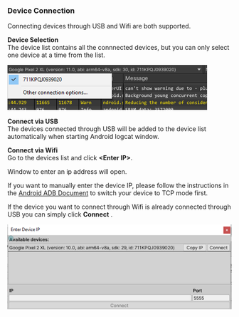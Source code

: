 ### Device Connection
Connecting devices through USB and Wifi are both supported.

**Device Selection**  
The device list contains all the connnected devices, but you can only select one device at a time from the list.

![Connect via Wifi](images/connect_via_wifi.png)


**Connect via USB**  
The devices connected through USB will be added to the device list automatically when starting Android logcat window. 

**Connect via Wifi**  
Go to the devices list and click **\<Enter IP>**.

Window to enter an ip address will open.

If you want to manually enter the device IP, please follow the instructions in the [Android ADB Document](https://developer.android.com/studio/command-line/adb#wireless) to switch your device to TCP mode first.

If the device you want to connect through Wifi is already connected through USB you can simply click **Connect** .

![Enter IP](images/enter_ip_window.png)

